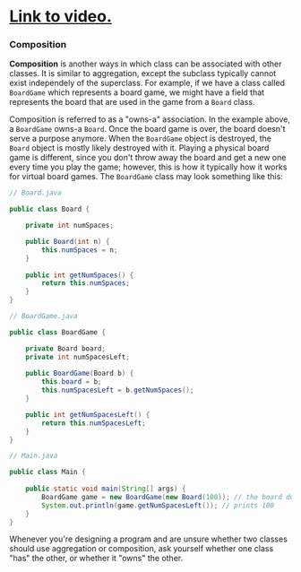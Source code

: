 # [Link to video.](https://www.youtube.com/watch?v=ND8cPEMmg7M&list=PLVD25niNi0Bklbh7Po--kFFLXFxxoIDUJ)


### Composition

**Composition** is another ways in which class can be associated with other classes. It is similar to aggregation, except the subclass typically cannot exist independely of the superclass. For example, if we have a class called `BoardGame` which represents a board game, we might have a field that represents the board that are used in the game from a `Board` class.

Composition is referred to as a "owns-a" association. In the example above, a `BoardGame` owns-a `Board`. Once the board game is over, the board doesn't serve a purpose anymore.  When the `BoardGame` object is destroyed, the `Board` object is mostly likely destroyed with it. Playing a physical board game is different, since you don't throw away the board and get a new one every time you play the game; however, this is how it typically how it works for virtual board games. The `BoardGame` class may look something like this:

```java
// Board.java

public class Board {

    private int numSpaces;

    public Board(int n) {
        this.numSpaces = n;
    }
  
    public int getNumSpaces() {
        return this.numSpaces;
    }
}
```

```java
// BoardGame.java

public class BoardGame {

    private Board board;
    private int numSpacesLeft;
  
    public BoardGame(Board b) {
        this.board = b;
        this.numSpacesLeft = b.getNumSpaces();
    }

    public int getNumSpacesLeft() {
        return this.numSpacesLeft;
    }
}
```


```java
// Main.java

public class Main {
  
    public static void main(String[] args) {
        BoardGame game = new BoardGame(new Board(100)); // the board doesn't get saved to be used after the board game
        System.out.println(game.getNumSpacesLeft()); // prints 100
    }
}
```

Whenever you're designing a program and are unsure whether two classes should use aggregation or composition, ask yourself whether one class "has" the other, or whether it "owns" the other.

